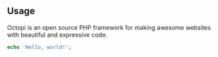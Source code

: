 ## Usage
Octopi is an open source PHP framework for making awesome websites with beautiful and expressive code.
```php
echo 'Hello, world!';
```